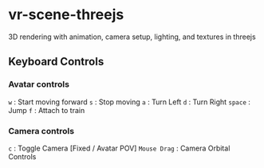 # vr-scene-threejs
3D rendering with animation, camera setup, lighting, and textures in threejs

## Keyboard Controls

### Avatar controls
`w` : Start moving forward
`s` : Stop moving
`a` : Turn Left
`d` : Turn Right
`space` : Jump
`f` : Attach to train

### Camera controls
`c` : Toggle Camera [Fixed / Avatar POV]
`Mouse Drag` : Camera Orbital Controls

